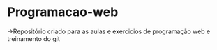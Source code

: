 # Programacao-web

->Repositório criado para as aulas e exercicios de programação web e treinamento do git
